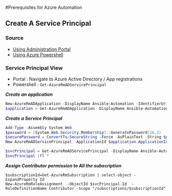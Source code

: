 #Prerequisites for Azure Automation

## Create A Service Principal
### Source
* [Using Administration Portal](https://docs.microsoft.com/fr-fr/azure/active-directory/develop/howto-create-service-principal-portal)  
* [Using Azure Powershell](https://docs.microsoft.com/fr-fr/azure/active-directory/develop/howto-authenticate-service-principal-powershell)

### Service Principal View
* Portal : Navigate to Azure Active Directory / App registrations  
* Powershell : `Get-AzureRmADServicePrincipal`  

***Create an application***
```powershell
New-AzureRmADApplication -DisplayName Ansible-Automation -IdentifierUris http://azure/ansible  
$application = Get-AzureRmADApplication -DisplayName Ansible-Automation  
```

***Create a Service Principal***
```powershell
Add-Type -Assembly System.Web  
$password = [System.Web.Security.Membership]::GeneratePassword(16,3)  
$securePassword = ConvertTo-SecureString -Force -AsPlainText -String $password  
New-AzureRmADServicePrincipal -ApplicationId $application.ApplicationId -Password $securePassword  

$svcPrincipal = Get-AzureRmADServicePrincipal -DisplayName Ansible-Automation
$svcPrincipal |fl *
```

***Assign Contributor permission to All the subscription***
```
$subscriptionId=Get-AzureRmSubscription | select-object -ExpandProperty Id
New-AzureRmRoleAssignment  -ObjectId $svcPrincipal.Id  -RoleDefinitionName Contributor -Scope "/subscriptions/$subscriptionId"
```
